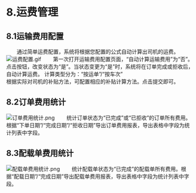 # 8.运费管理

## 8.1运输费用配置
&emsp;&emsp;通过简单运费配置，系统将根据您配置的公式自动计算出司机的运费。
![运费配置.gif](https://i.loli.net/2019/01/15/5c3da7dd53f2f.gif)
&emsp;&emsp;第一次打开运输费用配置页面，“自动计算运输费用”为“否”。点击按钮，改变状态为“是”。当状态变更为“是”时，系统将在订单完成或拒收后，自动计算运费。
计算类型分为：“按运单”/“按车次”   
根据实际对司机的补贴方法，可配置相应的补贴计算方法。点击提交即可。
## 8.2订单费用统计
![订单费用统计.png](https://i.loli.net/2019/01/15/5c3da9185e2ff.png)
&emsp;&emsp;统计订单状态为“已完成”或“已拒收”的订单所有费用。根据“下单日期”/“完成日期”/“拒收日期”导出订单费用报表，导出表格中字段为统计列表中字段。
## 8.3配载单费用统计
![配载单费用统计.png](https://i.loli.net/2019/01/15/5c3da9185c3eb.png)
&emsp;&emsp;统计配载单状态为“已完成”的配载单所有费用。根据“配载日期”/“完成日期”导出配载单费用报表，导出表格中字段为统计列表中字段。